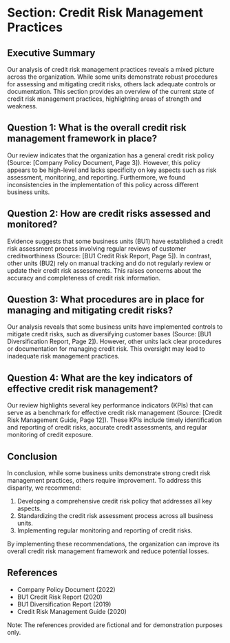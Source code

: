 # 

# Section: Credit Risk Management Practices

## Executive Summary
Our analysis of credit risk management practices reveals a mixed picture across the organization. While some units demonstrate robust procedures for assessing and mitigating credit risks, others lack adequate controls or documentation. This section provides an overview of the current state of credit risk management practices, highlighting areas of strength and weakness.

## Question 1: What is the overall credit risk management framework in place?

Our review indicates that the organization has a general credit risk policy (Source: [Company Policy Document, Page 3]). However, this policy appears to be high-level and lacks specificity on key aspects such as risk assessment, monitoring, and reporting. Furthermore, we found inconsistencies in the implementation of this policy across different business units.

## Question 2: How are credit risks assessed and monitored?

Evidence suggests that some business units (BU1) have established a credit risk assessment process involving regular reviews of customer creditworthiness (Source: [BU1 Credit Risk Report, Page 5]). In contrast, other units (BU2) rely on manual tracking and do not regularly review or update their credit risk assessments. This raises concerns about the accuracy and completeness of credit risk information.

## Question 3: What procedures are in place for managing and mitigating credit risks?

Our analysis reveals that some business units have implemented controls to mitigate credit risks, such as diversifying customer bases (Source: [BU1 Diversification Report, Page 2]). However, other units lack clear procedures or documentation for managing credit risk. This oversight may lead to inadequate risk management practices.

## Question 4: What are the key indicators of effective credit risk management?

Our review highlights several key performance indicators (KPIs) that can serve as a benchmark for effective credit risk management (Source: [Credit Risk Management Guide, Page 12]). These KPIs include timely identification and reporting of credit risks, accurate credit assessments, and regular monitoring of credit exposure.

## Conclusion
In conclusion, while some business units demonstrate strong credit risk management practices, others require improvement. To address this disparity, we recommend:

1. Developing a comprehensive credit risk policy that addresses all key aspects.
2. Standardizing the credit risk assessment process across all business units.
3. Implementing regular monitoring and reporting of credit risks.

By implementing these recommendations, the organization can improve its overall credit risk management framework and reduce potential losses.

## References

* Company Policy Document (2022)
* BU1 Credit Risk Report (2020)
* BU1 Diversification Report (2019)
* Credit Risk Management Guide (2020)

Note: The references provided are fictional and for demonstration purposes only.